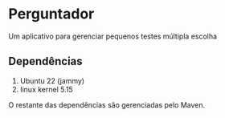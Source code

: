# Perguntador
Um aplicativo para gerenciar pequenos testes múltipla escolha

## Dependências
1. Ubuntu 22 (jammy)
2. linux kernel 5.15

O restante das dependências são gerenciadas pelo Maven.